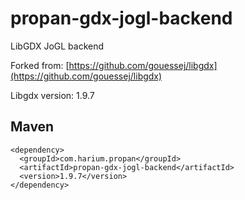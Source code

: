 # propan-gdx-jogl-backend
LibGDX JoGL backend

Forked from: [https://github.com/gouessej/libgdx](https://github.com/gouessej/libgdx)

Libgdx version: 1.9.7

## Maven
```
<dependency>
  <groupId>com.harium.propan</groupId>
  <artifactId>propan-gdx-jogl-backend</artifactId>
  <version>1.9.7</version>
</dependency>
```
